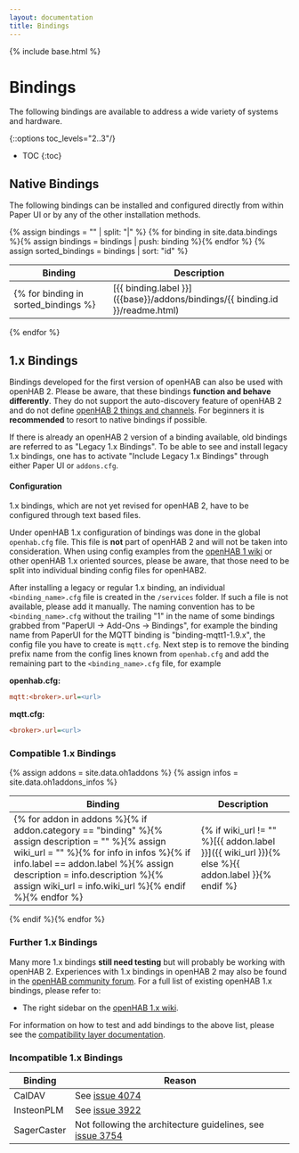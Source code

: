 ```yaml
---
layout: documentation
title: Bindings
---
```


{% include base.html %}

# Bindings

The following bindings are available to address a wide variety of systems and hardware.

{::options toc_levels="2..3"/}

* TOC
{:toc}

## Native Bindings

The following bindings can be installed and configured directly from within Paper UI or by any of the other installation methods.

{% assign bindings = "" | split: "|" %}
{% for binding in site.data.bindings %}{% assign bindings = bindings | push: binding %}{% endfor %}
{% assign sorted_bindings = bindings | sort: "id" %}

| Binding | Description |
|---------|-------------|
{% for binding in sorted_bindings %}| [{{ binding.label }}]({{base}}/addons/bindings/{{ binding.id }}/readme.html) | {{ binding.description }} |
{% endfor %}

## 1.x Bindings

Bindings developed for the first version of openHAB can also be used with openHAB 2.
Please be aware, that these bindings **function and behave differently**.
They do not support the auto-discovery feature of openHAB 2 and do not define [openHAB 2 things and channels]({{base}}/concepts/things.html).
For beginners it is **recommended** to resort to native bindings if possible.

If there is already an openHAB 2 version of a binding available, old bindings are referred to as "Legacy 1.x Bindings".
To be able to see and install legacy 1.x bindings, one has to activate "Include Legacy 1.x Bindings" through either Paper UI or `addons.cfg`.

#### Configuration

1.x bindings, which are not yet revised for openHAB 2, have to be configured through text based files.

Under openHAB 1.x configuration of bindings was done in the global `openhab.cfg` file.
This file is **not** part of openHAB 2 and will not be taken into consideration.
When using config examples from the [openHAB 1 wiki](https://github.com/openhab/openhab1-addons/wiki) or other openHAB 1.x oriented sources, please be aware, that those need to be split into individual binding config files for openHAB2.

After installing a legacy or regular 1.x binding, an individual `<binding_name>.cfg` file is created in the `/services` folder.
If such a file is not available, please add it manually.
The naming convention has to be `<binding_name>.cfg` without the trailing "1" in the name of some bindings grabbed from "PaperUI -> Add-Ons -> Bindings", for example the binding name from PaperUI for the MQTT binding is "binding-mqtt1-1.9.x", the config file you have to create is `mqtt.cfg`.
Next step is to remove the binding prefix name from the config lines known from `openhab.cfg` and add the remaining part to the `<binding_name>.cfg` file, for example

**openhab.cfg:**

```ini
mqtt:<broker>.url=<url>
```

**mqtt.cfg:**

```ini
<broker>.url=<url>
```

### Compatible 1.x Bindings

{% assign addons = site.data.oh1addons %}
{% assign infos = site.data.oh1addons_infos %}

| Binding | Description |
|---------|-------------|
{% for addon in addons %}{% if addon.category == "binding" %}{% assign description = "" %}{% assign wiki_url = "" %}{% for info in infos %}{% if info.label == addon.label %}{% assign description = info.description %}{% assign wiki_url = info.wiki_url %}{% endif %}{% endfor %}|  {% if wiki_url != "" %}[{{ addon.label }}]({{ wiki_url }}){% else %}{{ addon.label }}{% endif %} | {{ description }} |
{% endif %}{% endfor %}

### Further 1.x Bindings

Many more 1.x bindings **still need testing** but will probably be working with openHAB 2.
Experiences with 1.x bindings in openHAB 2 may also be found in the [openHAB community forum](https://community.openhab.org).
For a full list of existing openHAB 1.x bindings, please refer to:

* The right sidebar on the [openHAB 1.x wiki](https://github.com/openhab/openhab/wiki/Configuring-the-openHAB-runtime).

For information on how to test and add bindings to the above list, please see the [compatibility layer documentation]({{base}}/developers/development/compatibilitylayer.html#how-to-use-openhab-1x-add-ons-that-are-not-part-of-the-distribution).

### Incompatible 1.x Bindings

| Binding         | Reason |
|-----------------|--------|
| CalDAV          | See [issue 4074](https://github.com/openhab/openhab/issues/4074) |
| InsteonPLM      | See [issue 3922](https://github.com/openhab/openhab/issues/3922) |
| SagerCaster     | Not following the architecture guidelines, see [issue 3754](https://github.com/openhab/openhab/issues/3754) |

